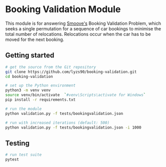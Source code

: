 # Booking Validation Module

This module is for answering [Smoove's](https://www.smove.sg/) Booking Validation Problem, which seeks a single permutation for a sequence of car bookings to minimise the total number of relocations. Relocations occur when the car has to be moved for the next booking.

## Getting started

```bash
# get the source from the Git repository
git clone https://github.com/lyzs90/booking-validation.git
cd booking-validation

# set up the Python environment
python3 -m venv venv
source venv/bin/activate  `#venv\Scripts\activate for Windows`
pip install -r requirements.txt

# run the module
python validation.py -f tests/bookingvalidation.json

# run with increased iterations (default: 500)
python validation.py -f tests/bookingvalidation.json -i 1000
```

## Testing
```bash
# run test suite
pytest
```